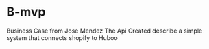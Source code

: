 # B-mvp
Business Case from Jose Mendez
The Api Created describe a simple system that connects shopify to Huboo 
